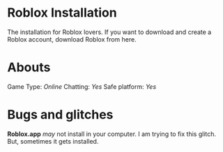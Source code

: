 # Roblox Installation
The installation for Roblox lovers. If you want to download and create a Roblox account, download Roblox from here.

# Abouts
Game Type: _Online_
Chatting: _Yes_
Safe platform: _Yes_

# Bugs and glitches
**Roblox.app** _may_ not install in your computer. I am trying to fix this glitch. But, sometimes it gets installed.
